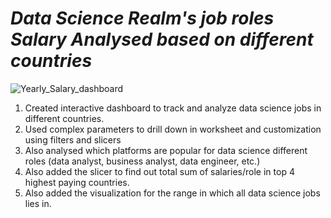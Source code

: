 # ***Data Science Realm's job roles Salary Analysed based on different countries***

![Yearly_Salary_dashboard](https://github.com/user-attachments/assets/93c55a69-5032-4c97-bbc9-457eee546c12)
1. Created interactive dashboard to track and analyze data science jobs in different countries.
2. Used complex parameters to drill down in worksheet and customization using filters and slicers
3. Also analysed which platforms are popular for data science different roles (data analyst, business analyst, data engineer, etc.)
4. Also added the slicer to find out total sum of salaries/role in top 4 highest paying countries.
5. Also added the visualization for the range in which all data science jobs lies in.
